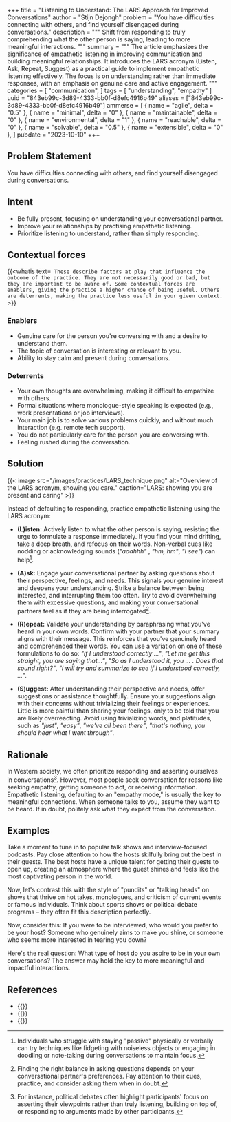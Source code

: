 +++
title = "Listening to Understand: The LARS Approach for Improved Conversations"
author = "Stijn Dejongh"
problem = "You have difficulties connecting with others, and find yourself disengaged during conversations."
description = """
Shift from responding to truly comprehending what the other person is saying, leading to more meaningful interactions.
"""
summary = """
The article emphasizes the significance of empathetic listening in improving communication and building meaningful relationships. 
It introduces the LARS acronym (Listen, Ask, Repeat, Suggest) as a practical guide to implement empathetic listening effectively.
The focus is on understanding rather than immediate responses, with an emphasis on genuine care and active engagement.
"""
categories = [
    "communication",
]
tags = [
    "understanding", "empathy"
]
uuid = "843eb99c-3d89-4333-bb0f-d8efc4916b49"
aliases = ["843eb99c-3d89-4333-bb0f-d8efc4916b49"]
ammerse = [
    { name = "agile", delta = "0.5" },
    { name = "minimal", delta = "0" },
    { name = "maintainable", delta = "0" },
    { name = "environmental", delta = "1" },
    { name = "reachable", delta = "0" },
    { name = "solvable", delta = "0.5" },
    { name = "extensible", delta = "0" },
]
pubdate = "2023-10-10"
+++

## Problem Statement

You have difficulties connecting with others, and find yourself disengaged during conversations.

## Intent

* Be fully present, focusing on understanding your conversational partner.
* Improve your relationships by practising empathetic listening.
* Prioritize listening to understand, rather than simply responding.

## Contextual forces

{{<whatis text=`
These describe factors at play that influence the outcome of the practice. They are not necessarily good or bad, but they are important to be
aware of. Some contextual forces are enablers, giving the practice a higher chance of being useful. Others are deterrents, making the practice less useful
in your given context.` >}}

### Enablers

* Genuine care for the person you're conversing with and a desire to understand them.
* The topic of conversation is interesting or relevant to you.
* Ability to stay calm and present during conversations.

### Deterrents

* Your own thoughts are overwhelming, making it difficult to empathize with others.
* Formal situations where monologue-style speaking is expected (e.g., work presentations or job interviews).
* Your main job is to solve various problems quickly, and without much interaction (e.g. remote tech support).
* You do not particularly care for the person you are conversing with.
* Feeling rushed during the conversation.

## Solution

{{< image src="/images/practices/LARS_technique.png"  alt="Overview of the LARS acronym, showing you care." caption="LARS: showing you are present and caring" >}}

Instead of defaulting to responding, practice empathetic listening using the LARS acronym:

* **(L)isten:** Actively listen to what the other person is saying, resisting the urge to formulate a response immediately. If you find your
  mind drifting, take a deep breath, and refocus on their words. Non-verbal cues like nodding or acknowledging sounds (_"aaahhh"_ , _"hm, hm"_, _"I
  see"_) can help[^2].

* **(A)sk:** Engage your conversational partner by asking questions about their perspective, feelings, and needs. This signals your genuine
  interest and deepens your understanding. Strike a balance between being interested, and interrupting them too often. Try to avoid overwhelming
  them with excessive questions, and making your conversational partners feel as if they are being interrogated[^3].

* **(R)epeat:** Validate your understanding by paraphrasing what you've heard in your own words. Confirm with your partner that your summary aligns
  with their message. This reinforces that you've genuinely heard and comprehended their words. You can use a variation on one of these
  formulations to do so: _"If I understood correctly ..."_, _"Let me get this straight, you are saying that..."_, _"So as I understood it, you ... .
  Does that sound right?"_, _"I will try and summarize to see if I understood correctly, ..."_.

* **(S)uggest:** After understanding their perspective and needs, offer suggestions or assistance thoughtfully. Ensure your suggestions align with
  their concerns without trivializing their feelings or experiences. Little is more painful than sharing your feelings, only to be told that you are
  likely overreacting. Avoid using trivializing words, and platitudes, such as _"just"_, _"easy"_, _"we've all been there"_, _"that's nothing, you
  should hear what I went through"_.

## Rationale

In Western society, we often prioritize responding and asserting ourselves in conversations[^1]. However, most people seek conversation for reasons
like seeking empathy, getting someone to act, or receiving information. Empathetic listening, defaulting to an "empathy mode," is usually the key to
meaningful connections. When someone talks to you, assume they want to be heard. If in doubt, politely ask what they expect from the conversation.

## Examples

Take a moment to tune in to popular talk shows and interview-focused podcasts. Pay close attention to how the hosts skilfully bring out the best in
their guests. The best hosts have a unique talent for getting their guests to open up, creating an atmosphere where the guest shines and feels like
the most captivating person in the world.

Now, let's contrast this with the style of "pundits" or "talking heads" on shows that thrive on hot takes, monologues, and criticism of current
events or famous individuals. Think about sports shows or political debate programs – they often fit this description perfectly.

Now, consider this: If you were to be interviewed, who would you prefer to be your host? Someone who genuinely aims to make you shine, or someone
who seems more interested in tearing you down?

Here's the real question: What type of host do you aspire to be in your own conversations? The answer may hold the key to more meaningful and
impactful interactions.

## References

* {{<reference author="Abrahams, M."
  year="2023"
  title="Think Faster, Talk Smarter"
  publisher="S&S/Simon Element"
  isbn="9781668010303"
  link="https://www.goodreads.com/book/show/101144770-think-faster-talk-smarter" >}}
* {{<reference author="King, P."
  year="2020"
  title="The Art of Captivating Conversation"
  publisher="Skyhorse Publishing"
  isbn="9781510729063"
  link="https://www.goodreads.com/book/show/50041015-the-art-of-captivating-conversation" >}}
* {{<reference author="Rosenberg, M.B."
  year="2015"
  title="Non-violent Communication: A Language of Life"
  publisher="PuddleDancer Press"
  isbn="9781892005281"
  link="https://www.goodreads.com/book/show/25073935-nonviolent-communication" >}}

[^1]: For instance, political debates often highlight participants' focus on asserting their viewpoints rather than truly listening, building on
top of, or responding to arguments made by other participants.

[^2]: Individuals who struggle with staying "passive" physically or verbally can try techniques like fidgeting with noiseless objects or engaging in
doodling or note-taking during conversations to maintain focus.

[^3]: Finding the right balance in asking questions depends on your conversational partner's preferences. Pay attention to their cues, practice,
and consider asking them when in doubt. 